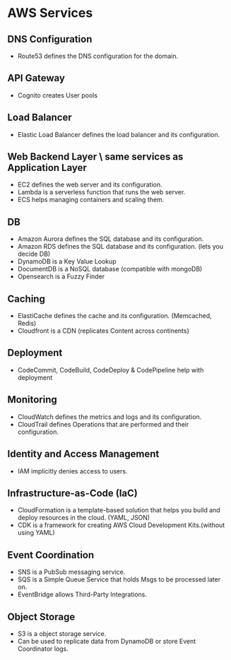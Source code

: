 # AWS Services

## DNS Configuration 

- Route53 defines the DNS configuration for the domain.

## API Gateway

- Cognito creates User pools

## Load Balancer

- Elastic Load Balancer defines the load balancer and its configuration.

## Web Backend Layer \\ same services as Application Layer

- EC2 defines the web server and its configuration.
- Lambda is a serverless function that runs the web server.
- ECS helps managing containers and scaling them.

## DB

- Amazon Aurora defines the SQL database and its configuration.
- Amazon RDS defines the SQL database and its configuration. (lets you decide DB)
- DynamoDB is a Key Value Lookup
- DocumentDB is a NoSQL database (compatible with mongoDB)
- Opensearch is a Fuzzy Finder


## Caching

- ElastiCache defines the cache and its configuration. (Memcached, Redis)
- Cloudfront is a CDN (replicates Content across continents)

## Deployment

- CodeCommit, CodeBuild, CodeDeploy & CodePipeline help with deployment

## Monitoring

- CloudWatch defines the metrics and logs and its configuration.
- CloudTrail defines Operations that are performed and their configuration.

## Identity and Access Management

- IAM implicitly denies access to users.

## Infrastructure-as-Code (IaC)

- CloudFormation is a template-based solution that helps you build 
and deploy resources in the cloud. (YAML, JSON)
- CDK is a  framework for creating AWS Cloud Development Kits.(without using YAML)

## Event Coordination

- SNS is a PubSub messaging service.
- SQS is a Simple Queue Service that holds Msgs to be processed later on.
- EventBridge allows Third-Party Integrations.

## Object Storage

- S3 is a object storage service.
- Can be used to replicate data from DynamoDB or store Event Coordinator logs.



